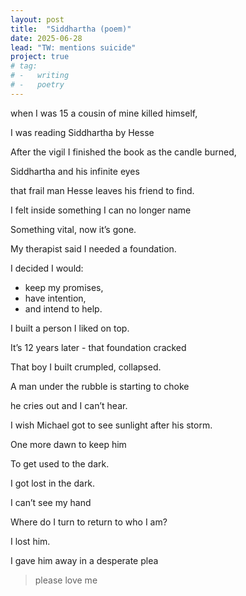 ```yaml
---
layout: post
title:  "Siddhartha (poem)"
date: 2025-06-28
lead: "TW: mentions suicide"
project: true
# tag:
# -   writing
# -   poetry
---
```


when I was 15 a cousin of mine killed himself, 

I was reading Siddhartha by Hesse 

After the vigil I finished the book as the candle burned, 

Siddhartha and his infinite eyes 

that frail man Hesse leaves his friend to find.

I felt inside something I can no longer name

Something vital, now it’s gone. 

My therapist said I needed a foundation. 

I decided I would:
- keep my promises,
- have intention,
- and intend to help.

I built a person I liked on top. 

It’s 12 years later - that foundation cracked

That boy I built crumpled, collapsed.

A man under the rubble is starting to choke 

he cries out and I can’t hear.

I wish Michael got to see sunlight after his storm. 

One more dawn to keep him

To get used to the dark. 

I got lost in the dark. 

I can’t see my hand 
 
Where do I turn to return to who I am?

I lost him. 

I gave him away in a desperate plea 

> please love me